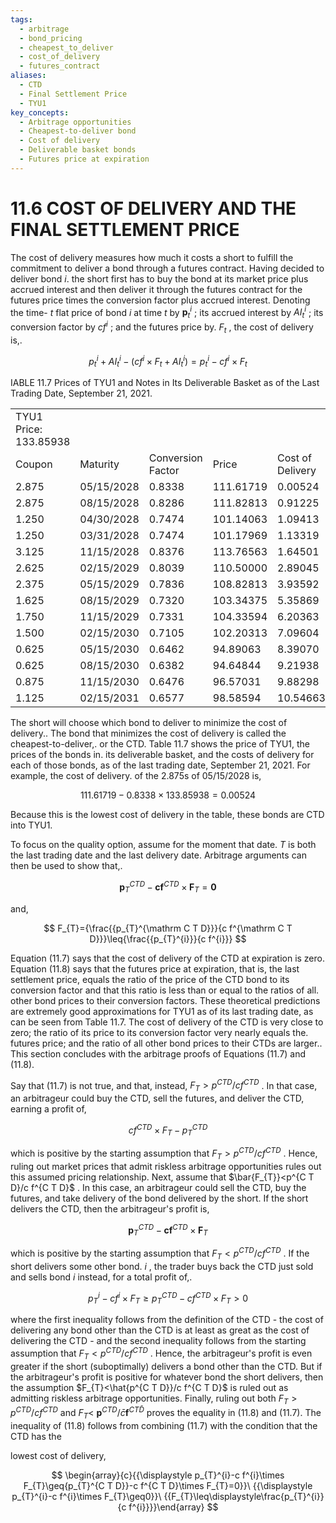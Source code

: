 ```yaml
---
tags:
  - arbitrage
  - bond_pricing
  - cheapest_to_deliver
  - cost_of_delivery
  - futures_contract
aliases:
  - CTD
  - Final Settlement Price
  - TYU1
key_concepts:
  - Arbitrage opportunities
  - Cheapest-to-deliver bond
  - Cost of delivery
  - Deliverable basket bonds
  - Futures price at expiration
---
```


# 11.6 COST OF DELIVERY AND THE FINAL SETTLEMENT PRICE  

The cost of delivery measures how much it costs a short to fulfill the commitment to deliver a bond through a futures contract. Having decided to deliver bond $i.$ the short first has to buy the bond at its market price plus accrued interest and then deliver it through the futures contract for the futures price times the conversion factor plus accrued interest. Denoting the time- $t$ flat price of bond $i$ at time $t$ by $\boldsymbol{p}_{t}^{i}$ ; its accrued interest by $A I_{t}^{i}$ ; its conversion factor by $c f^{i}$ ; and the futures price by. $F_{t}$ , the cost of delivery is,.  

$$
p_{t}^{i}+A I_{t}^{i}-(c f^{i}\times F_{t}+A I_{t}^{i})=p_{t}^{i}-c f^{i}\times F_{t}
$$  

IABLE 11.7 Prices of TYU1 and Notes in Its Deliverable Basket as of the Last Trading Date, September 21, 2021.   


<html><body><table><tr><td>TYU1 Price: 133.85938</td><td></td><td colspan="4"></td></tr><tr><td>Coupon</td><td>Maturity</td><td>Conversion Factor</td><td>Price</td><td>Cost of Delivery</td><td>Price / Conv. Fac.</td></tr><tr><td>2.875</td><td>05/15/2028</td><td>0.8338</td><td>111.61719</td><td>0.00524</td><td>133.86566</td></tr><tr><td>2.875</td><td>08/15/2028</td><td>0.8286</td><td>111.82813</td><td>0.91225</td><td>134.96032</td></tr><tr><td>1.250</td><td>04/30/2028</td><td>0.7474</td><td>101.14063</td><td>1.09413</td><td>135.32329</td></tr><tr><td>1.250</td><td>03/31/2028</td><td>0.7474</td><td>101.17969</td><td>1.13319</td><td>135.37555</td></tr><tr><td>3.125</td><td>11/15/2028</td><td>0.8376</td><td>113.76563</td><td>1.64501</td><td>135.82333</td></tr><tr><td>2.625</td><td>02/15/2029</td><td>0.8039</td><td>110.50000</td><td>2.89045</td><td>137.45491</td></tr><tr><td>2.375</td><td>05/15/2029</td><td>0.7836</td><td>108.82813</td><td>3.93592</td><td>138.88224</td></tr><tr><td>1.625</td><td>08/15/2029</td><td>0.7320</td><td>103.34375</td><td>5.35869</td><td>141.17999</td></tr><tr><td>1.750</td><td>11/15/2029</td><td>0.7331</td><td>104.33594</td><td>6.20363</td><td>142.32156</td></tr><tr><td>1.500</td><td>02/15/2030</td><td>0.7105</td><td>102.20313</td><td>7.09604</td><td>143.84676</td></tr><tr><td>0.625</td><td>05/15/2030</td><td>0.6462</td><td>94.89063</td><td>8.39070</td><td>146.84405</td></tr><tr><td>0.625</td><td>08/15/2030</td><td>0.6382</td><td>94.64844</td><td>9.21938</td><td>148.30529</td></tr><tr><td>0.875</td><td>11/15/2030</td><td>0.6476</td><td>96.57031</td><td>9.88298</td><td>149.12031</td></tr><tr><td>1.125</td><td>02/15/2031</td><td>0.6577</td><td>98.58594</td><td>10.54663</td><td>149.89499</td></tr></table></body></html>  

The short will choose which bond to deliver to minimize the cost of delivery.. The bond that minimizes the cost of delivery is called the cheapest-to-deliver,. or the CTD. Table 11.7 shows the price of TYU1, the prices of the bonds in. its deliverable basket, and the costs of delivery for each of those bonds, as of the last trading date, September 21, 2021. For example, the cost of delivery. of the 2.875s of 05/15/2028 is,  

$$
111.61719-0.8338\times133.85938=0.00524
$$  

Because this is the lowest cost of delivery in the table, these bonds are CTD into TYU1.  

To focus on the quality option, assume for the moment that date. $T$ is both the last trading date and the last delivery date. Arbitrage arguments can then be used to show that,.  

$$
\boldsymbol{p}_{T}^{C T D}-\boldsymbol{c}\boldsymbol{f}^{C T D}\times\boldsymbol{F}_{T}=\boldsymbol{0}
$$  

and,  

$$
F_{T}={\frac{{p_{T}^{\mathrm C T D}}}{c f^{\mathrm C T D}}}\leq{\frac{{p_{T}^{i}}}{c f^{i}}}
$$  

Equation (11.7) says that the cost of delivery of the CTD at expiration is zero. Equation (11.8) says that the futures price at expiration, that is, the last settlement price, equals the ratio of the price of the CTD bond to its conversion factor and that this ratio is less than or equal to the ratios of all. other bond prices to their conversion factors. These theoretical predictions are extremely good approximations for TYU1 as of its last trading date, as can be seen from Table 11.7. The cost of delivery of the CTD is very close to zero; the ratio of its price to its conversion factor very nearly equals the. futures price; and the ratio of all other bond prices to their CTDs are larger.. This section concludes with the arbitrage proofs of Equations (11.7) and (11.8).  

Say that (11.7) is not true, and that, instead, $F_{T}>p^{C T D}/c f^{C T D}$ . In that case, an arbitrageur could buy the CTD, sell the futures, and deliver the CTD, earning a profit of,  

$$
c f^{C T D}\times F_{T}-p_{T}^{C T D}
$$  

which is positive by the starting assumption that $F_{T}>p^{C T D}/c f^{C T D}$ . Hence, ruling out market prices that admit riskless arbitrage opportunities rules out this assumed pricing relationship. Next, assume that $\bar{F_{T}}<p^{C T D}/c f^{C T D}$ . In this case, an arbitrageur could sell the CTD, buy the futures, and take delivery of the bond delivered by the short. If the short delivers the CTD, then the arbitrageur's profit is,  

$$
\boldsymbol{p}_{T}^{C T D}-\boldsymbol{c}\boldsymbol{f}^{C T D}\times\boldsymbol{F}_{T}
$$  

which is positive by the starting assumption that $F_{T}<p^{C T D}/c f^{C T D}$ . If the short delivers some other bond. $i$ , the trader buys back the CTD just sold and sells bond $i$ instead, for a total profit of,.  

$$
p_{T}^{i}-c f^{i}\times F_{T}\ge p_{T}^{C T D}-c f^{C T D}\times F_{T}>0
$$  

where the first inequality follows from the definition of the CTD - the cost of delivering any bond other than the CTD is at least as great as the cost of delivering the CTD - and the second inequality follows from the starting assumption that $F_{T}<p^{C T D}/c f^{C T D}$ . Hence, the arbitrageur's profit is even greater if the short (suboptimally) delivers a bond other than the CTD. But if the arbitrageur's profit is positive for whatever bond the short delivers, then the assumption $F_{T}<\hat{p^{C T D}}/c f^{C T D}$ is ruled out as admitting riskless arbitrage opportunities. Finally, ruling out both $F_{T}>p^{C T D}/c f^{C T D}$ and $F_{T}<$ $\boldsymbol{p}^{C T D}/\bar{c}\boldsymbol{f}^{C T\bar{D}}$ proves the equality in (11.8) and (11.7). The inequality of (11.8) follows from combining (11.7) with the condition that the CTD has the  

lowest cost of delivery,  

$$
\begin{array}{c}{{\displaystyle p_{T}^{i}-c f^{i}\times F_{T}\geq{p_{T}^{C T D}}-c f^{C T D}\times F_{T}=0}}\ {{\displaystyle p_{T}^{i}-c f^{i}\times F_{T}\geq0}}\ {{F_{T}\leq\displaystyle\frac{p_{T}^{i}}{c f^{i}}}}\end{array}
$$  
